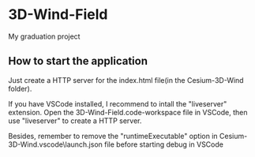 # 3D-Wind-Field
My graduation project

## How to start the application
Just create a HTTP server for the index.html file(in the Cesium-3D-Wind folder).

If you have VSCode installed, I recommend to intall the "liveserver" extension. 
Open the 3D-Wind-Field.code-workspace file in VSCode, then use "liveserver" to create a HTTP server.

Besides, remember to remove the "runtimeExecutable" option in Cesium-3D-Wind\.vscode\launch.json file before 
starting debug in VSCode

